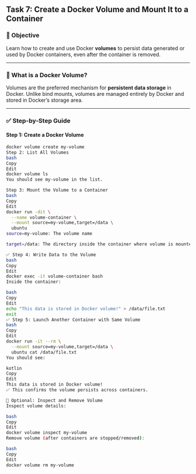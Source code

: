 ## Task 7: Create a Docker Volume and Mount It to a Container

### 🎯 Objective

Learn how to create and use Docker **volumes** to persist data generated or used by Docker containers, even after the container is removed.

---

### 🔹 What is a Docker Volume?

Volumes are the preferred mechanism for **persistent data storage** in Docker. Unlike bind mounts, volumes are managed entirely by Docker and stored in Docker’s storage area.

---

### ✅ Step-by-Step Guide

#### Step 1: Create a Docker Volume

```bash
docker volume create my-volume
Step 2: List All Volumes
bash
Copy
Edit
docker volume ls
You should see my-volume in the list.

Step 3: Mount the Volume to a Container
bash
Copy
Edit
docker run -dit \
  --name volume-container \
  --mount source=my-volume,target=/data \
  ubuntu
source=my-volume: The volume name

target=/data: The directory inside the container where volume is mounted

✅ Step 4: Write Data to the Volume
bash
Copy
Edit
docker exec -it volume-container bash
Inside the container:

bash
Copy
Edit
echo "This data is stored in Docker volume!" > /data/file.txt
exit
✅ Step 5: Launch Another Container with Same Volume
bash
Copy
Edit
docker run -it --rm \
  --mount source=my-volume,target=/data \
  ubuntu cat /data/file.txt
You should see:

kotlin
Copy
Edit
This data is stored in Docker volume!
✅ This confirms the volume persists across containers.

🧼 Optional: Inspect and Remove Volume
Inspect volume details:

bash
Copy
Edit
docker volume inspect my-volume
Remove volume (after containers are stopped/removed):

bash
Copy
Edit
docker volume rm my-volume
